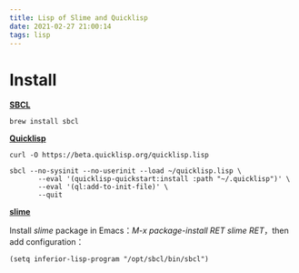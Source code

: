 ```yaml
---
title: Lisp of Slime and Quicklisp
date: 2021-02-27 21:00:14
tags: lisp
---
```


# Install
**[SBCL](http://www.sbcl.org/)**
```
brew install sbcl
```

**[Quicklisp](https://www.quicklisp.org/beta/)**
```
curl -O https://beta.quicklisp.org/quicklisp.lisp
```
```
sbcl --no-sysinit --no-userinit --load ~/quicklisp.lisp \
       --eval '(quicklisp-quickstart:install :path "~/.quicklisp")' \
       --eval '(ql:add-to-init-file)' \
       --quit
```
**[slime](https://common-lisp.net/project/slime/)**

Install *slime* package in Emacs：*M-x package-install RET slime RET*，then add configuration：
```
(setq inferior-lisp-program "/opt/sbcl/bin/sbcl")
```